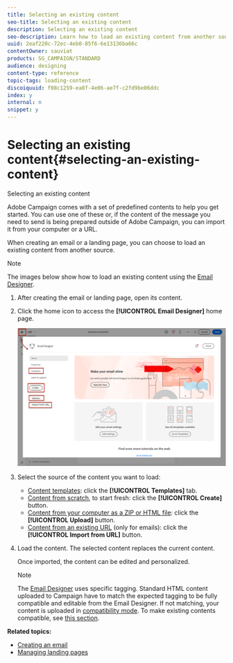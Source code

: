```yaml
---
title: Selecting an existing content
seo-title: Selecting an existing content
description: Selecting an existing content
seo-description: Learn how to load an existing content from another source when creating an email or a landing page.
uuid: 2eaf220c-72ec-4eb0-85f6-6e13136ba66c
contentOwner: sauviat
products: SG_CAMPAIGN/STANDARD
audience: designing
content-type: reference
topic-tags: loading-content
discoiquuid: f08c1259-ea8f-4e06-ae7f-c2fd9be06ddc
index: y
internal: n
snippet: y
---
```


# Selecting an existing content{#selecting-an-existing-content}

Selecting an existing content

Adobe Campaign comes with a set of predefined contents to help you get started. You can use one of these or, if the content of the message you need to send is being prepared outside of Adobe Campaign, you can import it from your computer or a URL.

When creating an email or a landing page, you can choose to load an existing content from another source.

>[!NOTE]
>
>The images below show how to load an existing content using the [Email Designer](../../designing/using/about-email-content-design.md#about-the-email-designer).

1. After creating the email or landing page, open its content.
1. Click the home icon to access the **[!UICONTROL Email Designer]** home page.

   ![](assets/des_loading_1.png)

1. Select the source of the content you want to load:

    * [Content templates](../../start/using/about-templates.md#content-templates): click the **[!UICONTROL Templates]** tab.
    * [Content from scratch](../../designing/using/about-email-content-design.md#designing-an-email-content-from-scratch), to start fresh: click the **[!UICONTROL Create]** button.
    * [Content from your computer as a ZIP or HTML file](../../designing/using/importing-content-from-a-file.md): click the **[!UICONTROL Upload]** button.
    * [Content from an existing URL](../../designing/using/importing-content-from-a-url.md) (only for emails): click the **[!UICONTROL Import from URL]** button.

1. Load the content. The selected content replaces the current content.

   Once imported, the content can be edited and personalized.

   >[!NOTE]
   >
   >The [Email Designer](../../designing/using/about-email-content-design.md#about-the-email-designer) uses specific tagging. Standard HTML content uploaded to Campaign have to match the expected tagging to be fully compatible and editable from the Email Designer. If not matching, your content is uploaded in [compatibility mode](../../designing/using/about-email-content-design.md#email-designer-compatibility-mode). To make existing contents compatible, see [this section](../../designing/using/editing-existing-contents-with-the-email-designer.md).

**Related topics:**

* [Creating an email](../../channels/using/creating-an-email.md)
* [Managing landing pages](../../channels/using/about-landing-pages.md)

